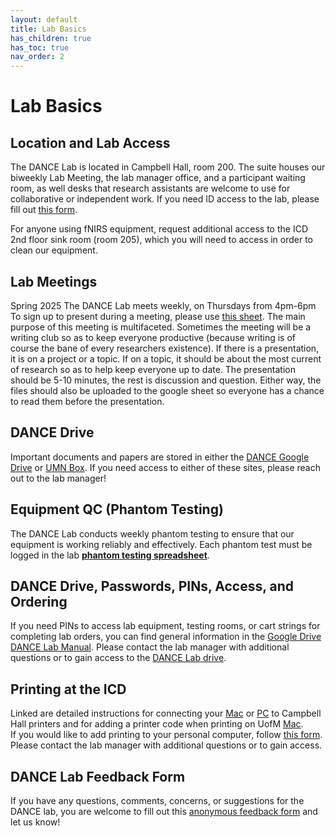 ```yaml
---
layout: default
title: Lab Basics
has_children: true
has_toc: true
nav_order: 2
---
```


# Lab Basics

## Location and Lab Access

The DANCE Lab is located in Campbell Hall, room 200. The suite houses our biweekly Lab Meeting, the lab manager office, and a participant waiting room, as well desks that research assistants are welcome to use for collaborative or independent work. If you need ID access to the lab, please fill out [this form](https://z.umn.edu/ICDaccess).

For anyone using fNIRS equipment, request additional access to the ICD 2nd floor sink room (room 205), which you will need to access in order to clean our equipment.

## Lab Meetings

Spring 2025
The DANCE Lab meets weekly, on Thursdays from 4pm-6pm
To sign up to present during a meeting, please use [this sheet](https://docs.google.com/spreadsheets/d/1Ec8_IFqJj0Wg99Vi7vbuxvDMSS0PmBQlGL4j5TEFrN0/edit?usp=sharing).
The main purpose of this meeting is multifaceted. Sometimes the meeting will be a writing club so as to keep everyone productive (because writing is of course the bane of every researchers existence). If there is a presentation, it is on a project or a topic. If on a topic, it should be about the most current of research so as to help keep everyone up to date. The presentation should be 5-10 minutes, the rest is discussion and question. Either way, the files should also be uploaded to the google sheet so everyone has a chance to read them before the presentation. 

## DANCE Drive

Important documents and papers are stored in either the [DANCE Google Drive](https://drive.google.com/drive/folders/16dbfKNJ_zwDbcHj4A_FXfwfrQlp-24_w?ths=true) or [UMN Box](https://box.umn.edu/). If you need access to either of these sites, please reach out to the lab manager!


## Equipment QC (Phantom Testing)

The DANCE Lab conducts weekly phantom testing to ensure that our equipment is working reliably and effectively. Each phantom test must be logged in the lab [**phantom testing spreadsheet**](https://docs.google.com/spreadsheets/d/19niNdWU5K-bbgTpHEOS49MJSUCEYLbQo6RfAbhuyJsE/edit?usp=sharing).

## DANCE Drive, Passwords, PINs, Access, and Ordering 

If you need PINs to access lab equipment, testing rooms, or cart strings for completing lab orders, you can find general information in the [Google Drive DANCE Lab Manual](https://docs.google.com/document/d/1xI9PL6pvZ1jMR5U3Ry8z02KZRqNvFsKIBbI4vnMuDKY/edit#heading=h.74tq45l90tk1). Please contact the lab manager with additional questions or to gain access to the [DANCE Lab drive](https://drive.google.com/drive/folders/1GdMxW_YvxGf18Qf4rXo6k8aK1Lr-jOtm).

## Printing at the ICD

Linked are detailed instructions for connecting your [Mac](https://docs.google.com/document/d/1dsdfyPK1YA4KCkBRHHrxRPKAqvNUyCYYhEb6cGLyQyw/edit) or [PC](https://docs.google.com/document/d/1o_kF9wonOXbuBM3NgAOoSXA1NDhr7oWex7hkOkBLvec/edit) to Campbell Hall printers and for adding a printer code when printing on UofM [Mac](https://docs.google.com/document/d/1BME_a0boWhwggmH_CPgh6xfGZ4PtjXj7J7XcVfRTgyo/edit?usp=sharing).  
If you would like to add printing to your personal computer, follow [this form](https://docs.google.com/document/d/1LOAAfXYQOLni0qKb-0CK6qtBW1k0113LKlyTyWWg3QI/edit?tab=t.0).
Please contact the lab manager with additional questions or to gain access. 

## DANCE Lab Feedback Form

If you have any questions, comments, concerns, or suggestions for the DANCE lab, you are welcome to fill out this [anonymous feedback form](https://docs.google.com/forms/d/e/1FAIpQLSf4uDWksjS540F6rQngR28nDE8W1XyHDZy3syiW--w8IOA4wQ/viewform?usp=sf_link) and let us know!